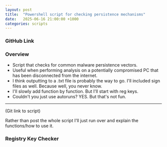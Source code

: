 ```yaml
---
layout: post
title:  "Powershell script for checking persistence mechanisms"
date:   2025-06-16 21:00:00 +1000
categories: scripts
---
```


### GitHub Link


### Overview
- Script that checks for common malware persistence vectors.
- Useful when performing analysis on a potentially compromised PC that has been disconnected from the internet.
- I think outputting to a .txt file is probably the way to go. I'll included sign files as well. Because well, you never know.
- I'll slowly add function by function. But I'll start with reg keys. 
- Couldn't you just use autoruns? YES. But that's not fun.
--- 

(Git link to script)

Rather than post the whole script I'll just run over and explain the functions/how to use it.

### Registry Key Checker

